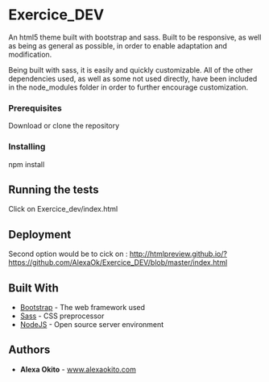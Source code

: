 # Exercice_DEV

An html5 theme built with bootstrap and sass. Built to be responsive, as well as being as general as possible, in order to enable adaptation and modification.

Being built with sass, it is easily and quickly customizable. All of the other dependencies used, as well as some not used directly, have been included in the node_modules folder in order to further encourage customization.

### Prerequisites

Download or clone the repository

### Installing

npm install

## Running the tests

Click on Exercice_dev/index.html

## Deployment

Second option would be to cick on : http://htmlpreview.github.io/?https://github.com/AlexaOk/Exercice_DEV/blob/master/index.html

## Built With

* [Bootstrap](http://getbootstrap.com/docs/3.3/) - The web framework used
* [Sass](https://sass-lang.com/) - CSS preprocessor
* [NodeJS](https://nodejs.org/en/) - Open source server environment

## Authors

* **Alexa Okito** - www.alexaokito.com

